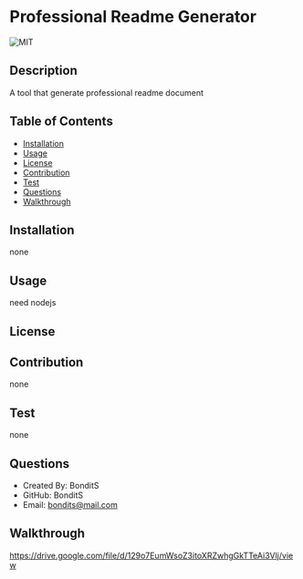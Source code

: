 # Professional Readme Generator
  
  ![MIT](https://img.shields.io/badge/License-MIT-brightgreen?style=flat-square)

  ## Description
  A tool that generate professional readme document

  ## Table of Contents
  - [Installation](#installation)
  - [Usage](#usage)
  - [License](#license)
  - [Contribution](#contribution)
  - [Test](#test)
  - [Questions](#questions)
  - [Walkthrough](#walkthrough)

  ## Installation
  none
  ## Usage
  need nodejs

  ## License
  
  ## 
  
  ## Contribution 
  none

  ## Test
  none

  ## Questions

  - Created By: BonditS
  - GitHub: BonditS
  - Email: bondits@mail.com

  ## Walkthrough
  https://drive.google.com/file/d/129o7EumWsoZ3itoXRZwhgGkTTeAi3Vlj/view
